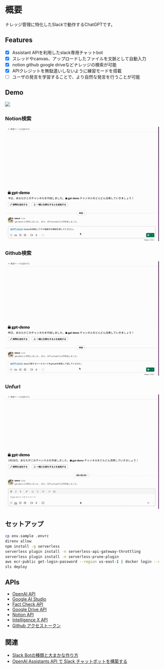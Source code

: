 # 概要
ナレッジ管理に特化したSlackで動作するChatGPTです。

## Features

- [x] Assistant APIを利用したslack専用チャットbot
- [x] スレッドやcanvas、アップロードしたファイルを文脈として自動入力
- [x] notion github google driveなどナレッジの検索が可能
- [x] APIクレジットを無駄遣いしないように練習モードを搭載
- [ ] ユーザの発言を学習することで、より自然な発言を行うことが可能

## Demo
![](docs/demo.gif)
### Notion検索
![](docs/notion_search.gif)
### Github検索
![](docs/github_search.gif)
### Unfurl
![](docs/unfurl.gif)

## セットアップ
```bash
cp env.sample .envrc
direnv allow
npm install -g serverless
serverless plugin install -n serverless-api-gateway-throttling
serverless plugin install -n serverless-prune-plugin
aws ecr-public get-login-password --region us-east-1 | docker login --username AWS --password-stdin public.ecr.aws
sls deploy
```

## APIs
* [OpenAI API](https://platform.openai.com/api-keys)
* [Google AI Studio](https://makersuite.google.com/app/apikey?hl=ja)
* [Fact Check API](https://console.cloud.google.com/marketplace/product/google/factchecktools.googleapis.com?q=search&referrer=search)
* [Google Drive API](https://console.cloud.google.com/marketplace/product/google/drive.googleapis.com?q=search&referrer=search)
* [Notion API](https://developers.notion.com/)
* [Intelligence X API](https://intelx.io/account?tab=developer)
* [Github アクセストークン](https://docs.github.com/ja/authentication/keeping-your-account-and-data-secure/managing-your-personal-access-tokens)

## 関連
* [Slack Botの種類と大まかな作り方](https://qiita.com/namutaka/items/233a83100c94af033575)
* [OpenAI Assistants API で Slack チャットボットを構築する](https://zenn.dev/taroshun32/articles/slack-chatbot-with-openai-asistant)
